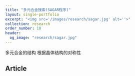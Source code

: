 ```yaml
---
title: "多元合金搜索(SAGAR程序)"
layout: single-portfolio
excerpt: "<img src='/images/research/sagar.jpg' alt=''>"
collection: research
order_number: 10
header: 
  og_image: "research/sagar.jpg"
---
```


多元合金的结构
根据晶体结构的对称性
## Article


